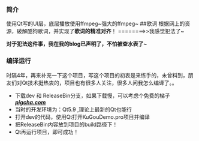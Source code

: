 ﻿### 简介
使用Qt写的UI层，底层播放使用ffmpeg~强大的ffmpeg~
##歌词
根据网上的资源，破解酷狗歌词，并实现了**歌词的精准对齐**！ ========>>我感觉犯法了~

****对于犯法这件事，我在我的blog已声明了，不怕被查水表了~****

### 编译运行 
时隔4年，再来补充一下这个项目，写这个项目的初衷是来练手的，未曾料到，朋友们对Qt技术挺热衷的，项目也有很多人关注，很多人问我怎么编译了。。
- 下载dev 和 ReleaseBin分支，如果下载慢，可以考虑个免费的梯子[***pigcha.com***](http://pigcha.com)
- 当时的开发环境为：Qt5.9 ,理论上最新的Qt也能行
- 打开dev的代码，使用Qt打开KuGouDemo.pro项目并编译
- 把ReleaseBin内容放到项目的build路径下！
- Qt再运行项目，即可成功！
